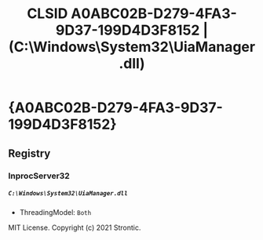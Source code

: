﻿---
title: "CLSID A0ABC02B-D279-4FA3-9D37-199D4D3F8152 | (C:\\Windows\\System32\\UiaManager.dll)"
excerpt: What is COM-Object CLSID A0ABC02B-D279-4FA3-9D37-199D4D3F8152?
---

# {A0ABC02B-D279-4FA3-9D37-199D4D3F8152}


## Registry


### InprocServer32

##### `C:\Windows\System32\UiaManager.dll`
* ThreadingModel: `Both`

MIT License. Copyright (c) 2021 Strontic.


